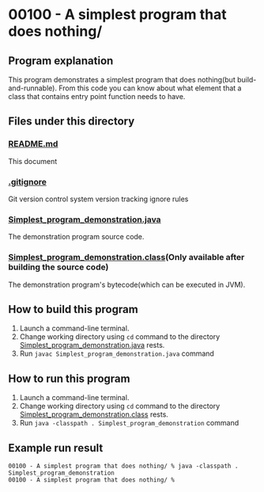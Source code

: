 # 00100 - A simplest program that does nothing/
## Program explanation
This program demonstrates a simplest program that does nothing(but build-and-runnable).  From this code you can know about what element that a class that contains entry point function needs to have.

## Files under this directory
### [README.md](README.md)
This document

### [.gitignore](.gitignore)
Git version control system version tracking ignore rules

### [Simplest_program_demonstration.java](Simplest_program_demonstration.java)
The demonstration program source code.

### [Simplest_program_demonstration.class](Simplest_program_demonstration.class)(Only available after building the source code)
The demonstration program's bytecode(which can be executed in JVM).

## How to build this program
1. Launch a command-line terminal.
2. Change working directory using `cd` command to the directory [Simplest_program_demonstration.java](Simplest_program_demonstration.java) rests.
3. Run `javac Simplest_program_demonstration.java` command

## How to run this program
1. Launch a command-line terminal.
2. Change working directory using `cd` command to the directory [Simplest_program_demonstration.class](Simplest_program_demonstration.class) rests.
3. Run `java -classpath . Simplest_program_demonstration` command

## Example run result
```
00100 - A simplest program that does nothing/ % java -classpath . Simplest_program_demonstration
00100 - A simplest program that does nothing/ % 
```